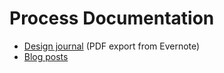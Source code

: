 # Process Documentation

* [Design journal](./a-series-of-gunshots-journal.pdf) (PDF export from Evernote)
* [Blog posts](./blog-posts.md)
